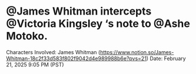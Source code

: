 # @James Whitman intercepts @Victoria Kingsley ‘s note to @Ashe Motoko.

Characters Involved: James Whitman (https://www.notion.so/James-Whitman-18c2f33d583f802f9042d4e989988b6e?pvs=21)
Date: February 21, 2025 9:05 PM (PST)